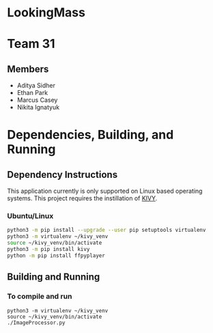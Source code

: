 # LookingMass

# Team 31

## Members
* Aditya Sidher
* Ethan Park
* Marcus Casey
* Nikita Ignatyuk


# Dependencies, Building, and Running

## Dependency Instructions
This application currently is only supported on Linux based operating systems. This project requires the instillation of [KIVY](https://kivy.org/doc/stable/installation/installation-linux.html#installation-linux). 

### Ubuntu/Linux
```bash
python3 -m pip install --upgrade --user pip setuptools virtualenv
python3 -m virtualenv ~/kivy_venv
source ~/kivy_venv/bin/activate
python3 -m pip install kivy
python -m pip install ffpyplayer
```

## Building and Running

### To compile and run
```
python3 -m virtualenv ~/kivy_venv
source ~/kivy_venv/bin/activate
./ImageProcessor.py
```
